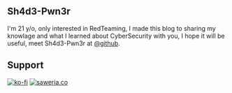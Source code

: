 ## Sh4d3-Pwn3r

I'm 21 y/o, only interested in RedTeaming, I made this blog to sharing my knowlage and what I learned  about CyberSecurity with you, I hope it will be useful, 
meet Sh4d3-Pwn3r at <a href="https://github.com/Sh4d3-Pwn3r" target="_blank" rel="noopener">@github</a>.

## Support

[![ko-fi](https://www.ko-fi.com/img/githubbutton_sm.svg)](https://ko-fi.com/sh4d3pwner) [![saweria.co](./assets/img/saweria-button.png)](https://saweria.co/piharpi)
